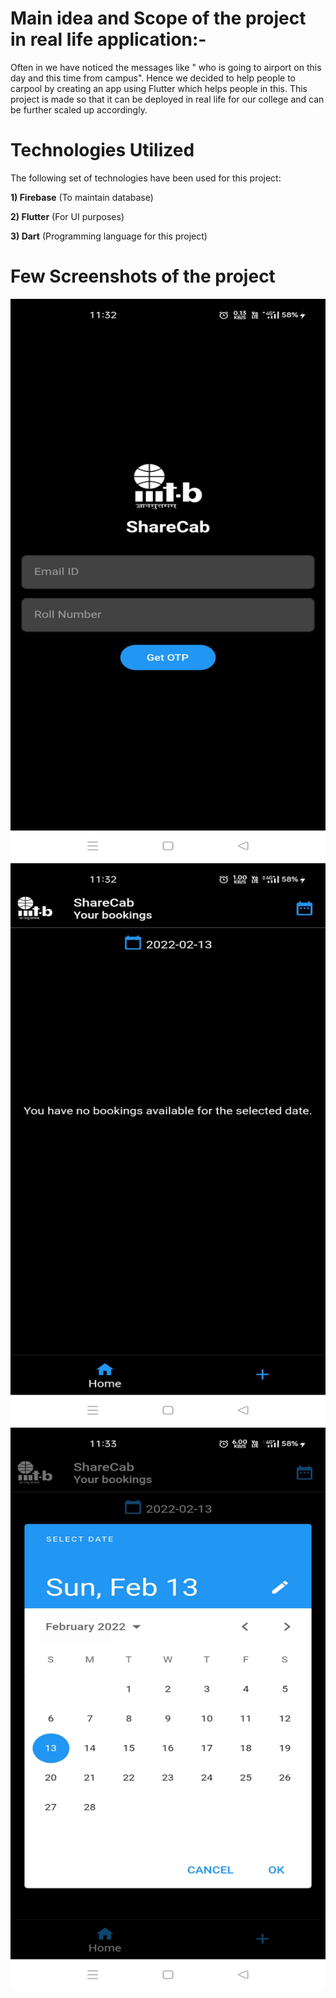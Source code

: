 # Main idea and Scope of the project in real life application:-

Often in we have noticed the messages like " who is going to airport on this day and this time from campus". Hence we decided to help people to carpool by creating an app using Flutter which helps people in this. This project is made so that it can be deployed in real life for our college and can be further scaled up accordingly.



# Technologies Utilized

The following set of technologies have been used for this project:



**1) Firebase** (To maintain database)

**2) Flutter** (For UI purposes)

**3) Dart** (Programming language for this project)



# Few Screenshots of the project



<img src="Readme_pics/WhatsApp Image 2022-02-13 at 11.38.50 AM.jpeg" width="600" height="900">



<img src="Readme_pics/WhatsApp Image 2022-02-13 at 11.38.50 AM (2).jpeg" width="600" height="900">



<img src="Readme_pics/WhatsApp Image 2022-02-13 at 11.38.50 AM (3).jpeg" width="600" height="900">

